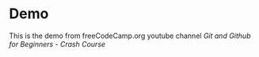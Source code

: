 # Demo

This is the demo from freeCodeCamp.org youtube channel *Git and Github for Beginners - Crash Course* 
